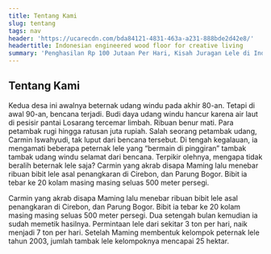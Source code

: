 ```yaml
---
title: Tentang Kami
slug: tentang
tags: nav
header: 'https://ucarecdn.com/bda84121-4831-463a-a231-888bde2d42e8/'
headertitle: Indonesian engineered wood floor for creative living
summary: 'Penghasilan Rp 100 Jutaan Per Hari, Kisah Juragan Lele di Indramayu'
---
```

## Tentang Kami

Kedua desa ini awalnya beternak udang windu pada akhir 80-an. Tetapi di awal 90-an, bencana terjadi. Budi daya udang windu hancur karena air laut di pesisir pantai Losarang tercemar limbah. Ribuan benur mati. Para petambak rugi hingga ratusan juta rupiah. Salah seorang petambak udang, Carmin Iswahyudi, tak luput dari bencana tersebut. Di tengah kegalauan, ia mengamati beberapa peternak lele yang “bermain di pinggiran” tambak tambak udang windu selamat dari bencana. Terpikir olehnya, mengapa tidak beralih beternak lele saja? Carmin yang akrab disapa Maming lalu menebar ribuan bibit lele asal penangkaran di Cirebon, dan Parung Bogor. Bibit ia tebar ke 20 kolam masing masing seluas 500 meter persegi.

Carmin yang akrab disapa Maming lalu menebar ribuan bibit lele asal penangkaran di Cirebon, dan Parung Bogor. Bibit ia tebar ke 20 kolam masing masing seluas 500 meter persegi. Dua setengah bulan kemudian ia sudah memetik hasilnya. Permintaan lele dari sekitar 3 ton per hari, naik menjadi 7 ton per hari. Setelah Maming membentuk kelompok peternak lele tahun 2003, jumlah tambak lele kelompoknya mencapai 25 hektar.
